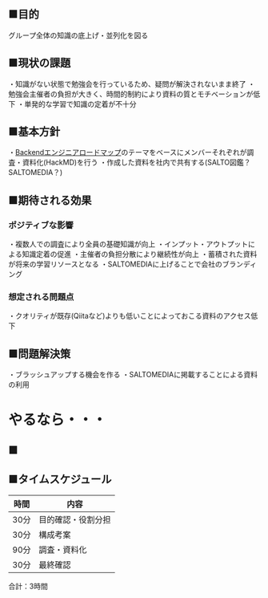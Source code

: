 ## ■目的
グループ全体の知識の底上げ・並列化を図る
## ■現状の課題
・知識がない状態で勉強会を行っているため、疑問が解決されないまま終了
・勉強会主催者の負担が大きく、時間的制約により資料の質とモチベーションが低下
・単発的な学習で知識の定着が不十分
## ■基本方針
・[Backendエンジニアロードマップ](https://roadmap.sh/backend?fl=1)のテーマをベースにメンバーそれぞれが調査・資料化(HackMD)を行う
・作成した資料を社内で共有する(SALTO図鑑？SALTOMEDIA？)
## ■期待される効果
### ポジティブな影響
・複数人での調査により全員の基礎知識が向上
・インプット・アウトプットによる知識定着の促進
・主催者の負担分散により継続性が向上
・蓄積された資料が将来の学習リソースとなる
・SALTOMEDIAに上げることで会社のブランディング
### 想定される問題点
・クオリティが既存(Qiitaなど)よりも低いことによっておこる資料のアクセス低下
## ■問題解決策
・ブラッシュアップする機会を作る
・SALTOMEDIAに掲載することによる資料の利用

# やるなら・・・

## ■

## ■タイムスケジュール

| 時間  | 内容        |
| --- | --------- |
| 30分 | 目的確認・役割分担 |
| 30分 | 構成考案      |
| 90分 | 調査・資料化    |
| 30分 | 最終確認      |

合計：3時間




